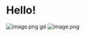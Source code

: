 # Hello!
![image.png](http://localhost:8080/api/images/2024-12-16_08-11-57_675fb69d295bd8a6f5f87d4e.png)
gd
![image.png](http://localhost:8080/api/images/2024-12-16_08-17-09_675fb7d5295bd8a6f5f87d7f.png) 